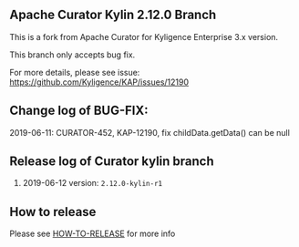 Apache Curator Kylin 2.12.0 Branch
----------------------------------

This is a fork from Apache Curator for Kyligence Enterprise 3.x version.

This branch only accepts bug fix.

For more details, please see issue: https://github.com/Kyligence/KAP/issues/12190


## Change log of BUG-FIX:

2019-06-11: CURATOR-452, KAP-12190, fix childData.getData() can be null

## Release log of Curator kylin branch

1. 2019-06-12  version: `2.12.0-kylin-r1`

## How to release

Please see [HOW-TO-RELEASE](release/HOW-TO-RELEASE.md) for more info